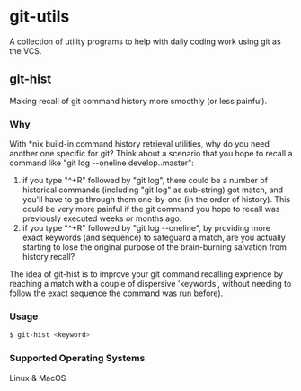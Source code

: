 # git-utils
A collection of utility programs to help with daily coding work using git as the VCS. 

## git-hist
Making recall of git command history more smoothly (or less painful).

### Why 
With *nix build-in command history retrieval utilities, why do you need another one specific for git? 
Think about a scenario that you hope to recall a command like "git log --oneline develop..master":
1) if you type "^+R" followed by "git log", there could be a number of historical commands (including "git log" as sub-string) got match, and you'll have to go through them one-by-one (in the order of history). This could be very more painful if the git command you hope to recall was previously executed weeks or months ago. 
2) if you type "^+R" followed by "git log --oneline", by providing more exact keywords (and sequence) to safeguard a match, are you actually starting to lose the original purpose of the brain-burning salvation from history recall?

The idea of git-hist is to improve your git command recalling exprience by reaching a match with a couple of dispersive 'keywords', without needing to follow the exact sequence the command was run before). 

### Usage
````bash
$ git-hist <keyword>
````

### Supported Operating Systems
Linux & MacOS
